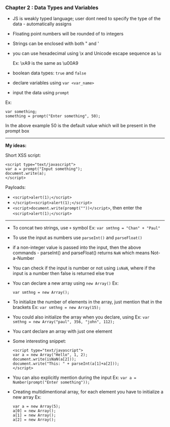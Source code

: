 ### Chapter 2 : Data Types and Variables

- JS is weakly typed language; user dont need to specify the type of the data - automatically assigns
- Floating point numbers will be rounded of to integers
- Strings can be enclosed with both " and '

- you can use hexadecimal using \x and Unicode escape sequence as \u

  Ex: \xA9 is the same as \u00A9

- boolean data types: `true` and `false`

- declare variables using `var <var_name>`
- input the data using `prompt`

Ex:
  ```
  var something;
  something = prompt("Enter something", 50);
  ```
  In the above example 50 is the default value which will be present in the prompt box

---
**My ideas:**

Short XSS script:

```
<script type="text/javascript">
var a = prompt("Input something");
document.write(a);
</script>
```

Payloads:
- `<script>alert(1);</script>`
- `</script><script>alert(1);</script>`
- `<script>document.write(prompt(""))</script>`, then enter the `<script>alert(1);</script>`

---

- To concat two strings, use `+` symbol
Ex: `var smthng = "Chan" + "Paul"`

- To use the input as numbers use `parseInt()` and `parseFloat()`
- if a non-integer value is passed into the input, then the above commands - parseInt() and parseFloat() returns `NaN` which means Not-a-Number
- You can check if the input is number or not using `isNaN`, where if the input is a number then false is returned else true
- You can declare a new array using `new Array()`
  Ex:
  ```
  var smthng = new Array();
  ```
- To initialize the number of elements in the array, just mention that in the brackets
  Ex: `var smthng = new Array(15);`
- You could also initialize the array when you declare, using
  Ex: `var smthng = new Array("paul", 356, "john", 112);`

- You cant declare an array with just one element

- Some interesting snippet:
  ```
  <script type="text/javascript">
  var a = new Array("Hello", 1, 2);
  document.write(isNaN(a[2]));
  document.write("This: " + parseInt(a[1]+a[2]));
  </script>
  ```

- You can also explicitly mention during the input
Ex:
`var a = Number(prompt("Enter something"));`

- Creating multidimentional array, for each element you have to initialize a new array
Ex:
  ```
  var a = new Array(5);
  a[0] = new Array();
  a[1] = new Array();
  a[2] = new Array();
  ```

